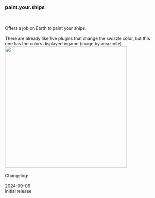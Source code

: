 ### paint.your.ships
<br>
<br>
Offers a job on Earth to paint your ships.<br>
<br>
There are already like five plugins that change the swizzle color, but this one has the colors displayed ingame (image by amazinite).<br>
<img src='https://raw.githubusercontent.com/zuckung/endless-sky-plugins/master/screenshots/paint.your.ships01.jpg' width='400'>
<br>
<br>
Changelog:<br>
<br>
2024-09-06<br>
initial release<br>

